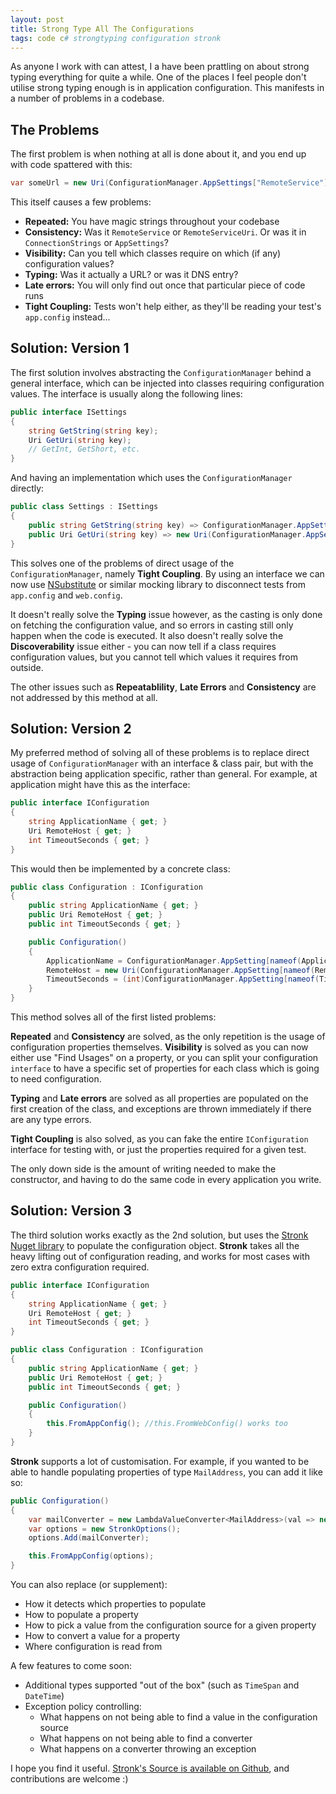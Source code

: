 ```yaml
---
layout: post
title: Strong Type All The Configurations
tags: code c# strongtyping configuration stronk
---
```


As anyone I work with can attest, I a have been prattling on about strong typing everything for quite a while.
One of the places I feel people don't utilise strong typing enough is in application configuration.  This manifests in a number of problems in a codebase.

## The Problems

The first problem is when nothing at all is done about it, and you end up with code spattered with this:

```csharp
var someUrl = new Uri(ConfigurationManager.AppSettings["RemoteService"]);
```

This itself causes a few problems:

* **Repeated:** You have magic strings throughout your codebase
* **Consistency:** Was it `RemoteService` or `RemoteServiceUri`. Or was it in `ConnectionStrings` or `AppSettings`?
* **Visibility:** Can you tell which classes require on which (if any) configuration values?
* **Typing:** Was it actually a URL? or was it DNS entry?
* **Late errors:** You will only find out once that particular piece of code runs
* **Tight Coupling:** Tests won't help either, as they'll be reading your test's `app.config` instead...

## Solution: Version 1

The first solution involves abstracting the `ConfigurationManager` behind a general interface, which can be injected into classes requiring configuration values.  The interface is usually along the following lines:

```csharp
public interface ISettings
{
    string GetString(string key);
    Uri GetUri(string key);
    // GetInt, GetShort, etc.
}
```

And having an implementation which uses the `ConfigurationManager` directly:

```csharp
public class Settings : ISettings
{
    public string GetString(string key) => ConfigurationManager.AppSettings[key];
    public Uri GetUri(string key) => new Uri(ConfigurationManager.AppSettings[key]);
}
```
This solves one of the problems of direct usage of the `ConfigurationManager`, namely **Tight Coupling**.  By using an interface we can now use [NSubstitute](http://nsubstitute.github.io/) or similar mocking library to disconnect tests from `app.config` and `web.config`.

It doesn't really solve the **Typing** issue however, as the casting is only done on fetching the configuration value, and so errors in casting still only happen when the code is executed.  It also doesn't really solve the **Discoverability** issue either - you can now tell if a class requires configuration values, but you cannot tell which values it requires from outside.

The other issues such as **Repeatablility**, **Late Errors** and **Consistency** are not addressed by this method at all.

## Solution: Version 2

My preferred method of solving all of these problems is to replace direct usage of `ConfigurationManager` with an interface & class pair, but with the abstraction being application specific, rather than general.  For example, at application might have this as the interface:

```csharp
public interface IConfiguration
{
    string ApplicationName { get; }
    Uri RemoteHost { get; }
    int TimeoutSeconds { get; }
}
```

This would then be implemented by a concrete class:

```csharp
public class Configuration : IConfiguration
{
    public string ApplicationName { get; }
    public Uri RemoteHost { get; }
    public int TimeoutSeconds { get; }

    public Configuration()
    {
        ApplicationName = ConfigurationManager.AppSetting[nameof(ApplicationName)];
        RemoteHost = new Uri(ConfigurationManager.AppSetting[nameof(RemoteHost)]);
        TimeoutSeconds = (int)ConfigurationManager.AppSetting[nameof(TimeoutSeconds)];
    }
}
```

This method solves all of the first listed problems:

**Repeated** and **Consistency** are solved, as the only repetition is the usage of configuration properties themselves.  **Visibility** is solved as you can now either use "Find Usages" on a property, or you can split your configuration `interface` to have a specific set of properties for each class which is going to need configuration.

**Typing** and **Late errors** are solved as all properties are populated on the first creation of the class, and exceptions are thrown immediately if there are any type errors.

**Tight Coupling** is also solved, as you can fake the entire `IConfiguration` interface for testing with, or just the properties required for a given test.

The only down side is the amount of writing needed to make the constructor, and having to do the same code in every application you write.

## Solution: Version 3

The third solution works exactly as the 2nd solution, but uses the [Stronk Nuget library](https://www.nuget.org/packages/stronk) to populate the configuration object.  **Stronk** takes all the heavy lifting out of configuration reading, and works for most cases with zero extra configuration required.

```csharp
public interface IConfiguration
{
    string ApplicationName { get; }
    Uri RemoteHost { get; }
    int TimeoutSeconds { get; }
}

public class Configuration : IConfiguration
{
    public string ApplicationName { get; }
    public Uri RemoteHost { get; }
    public int TimeoutSeconds { get; }

    public Configuration()
    {
        this.FromAppConfig(); //this.FromWebConfig() works too
    }
}
```

**Stronk** supports a lot of customisation.  For example, if you wanted to be able to handle populating properties of type `MailAddress`, you can add it like so:

```csharp
public Configuration()
{
    var mailConverter = new LambdaValueConverter<MailAddress>(val => new MailAddress(val));
    var options = new StronkOptions();
    options.Add(mailConverter);

    this.FromAppConfig(options);
}
```

You can also replace (or supplement):

* How it detects which properties to populate
* How to populate a property
* How to pick a value from the configuration source for a given property
* How to convert a value for a property
* Where configuration is read from

A few features to come soon:

* Additional types supported "out of the box" (such as `TimeSpan` and `DateTime`)
* Exception policy controlling:
    * What happens on not being able to find a value in the configuration source
    * What happens on not being able to find a converter
    * What happens on a converter throwing an exception

I hope you find it useful.  [Stronk's Source is available on Github](https://github.com/Pondidum/Stronk/), and contributions are welcome :)
